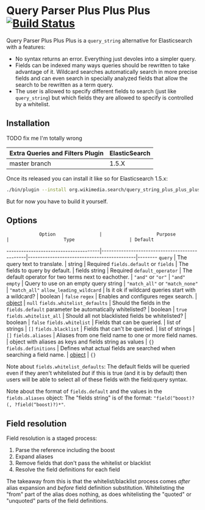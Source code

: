Query Parser Plus Plus Plus [![Build Status](https://integration.wikimedia.org/ci/buildStatus/icon?job=search-query_string_plus_plus_plus)](https://integration.wikimedia.org/ci/job/search-query_string_plus_plus_plus)
===========================

Query Parser Plus Plus Plus is a ```query_string``` alternative for
Elasticsearch with a features:
* No syntax returns an error. Everything just devoles into a simpler query.
* Fields can be indexed many ways queries should be rewritten to take advantage
of it. Wildcard searches automatically search in more precise fields and can
even search in specially analyzed fields that allow the search to be rewritten
as a term query.
* The user is allowed to specify different fields to search (just like
```query_string```) but which fields they are allowed to specify is controlled
by a whitelist.

Installation
------------

TODO fix me I'm totally wrong

| Extra Queries and Filters Plugin |  ElasticSearch  |
|----------------------------------|-----------------|
| master branch                    | 1.5.X           |


Once its released you can install it like so for Elasticsearch 1.5.x:
```bash
./bin/plugin --install org.wikimedia.search/query_string_plus_plus_plus/0.0.1
```
But for now you have to build it yourself.

Options
-------
                Option                |                    Purpose                    |                    Type                    | Default
--------------------------------------|-----------------------------------------------|--------------------------------------------|--------
```query```                           | The query text to translate.                  | string                                     | Required
```fields.default``` or ```fields```  | The fields to query by default.               | fields string                              | Required
```default_operator```                | The default operator for two terms next to eachother. | ```"and"``` or ```"or"```          | ```"and"```
```empty```                           | Query to use on an empty query string         | ```"match_all"``` or ```"match_none"```    | ```"match_all"```
```allow_leading_wildcard```          | Is it ok if wildcard queries start with a wildcard? | boolean                              | ```false```
```regex```                           | Enables and configures regex search.          | [object](docs/format_regex.md)             | ```null```
```fields.whitelist_defaults```       | Should the fields in the ```fields.default``` parameter be automatically whitelisted? | boolean | ```true```
```fields.whitelist_all```            | Should all not blacklisted fields be whitelisted? | boolean                                | ```false```
```fields.whitelist```                | Fields that can be queried.                   | list of strings                            | ```[]```
```fields.blacklist```                | Fields that can't be queried.                 | list of strings                            | ```[]```
```fields.aliases```                  | Aliases from one field name to one or more field names. | object with aliases as keys and fields string as values | ```{}```
```fields.definitions```              | Defines what actual fields are searched when searching a field name. | [object](docs/format_definitions.md) | ```{}```


Note about ```fields.whitelist_defaults```: The default fields will be queried
even if they aren't whitelisted _but_ if this is true (and it is by default)
then users will be able to select all of these fields with the field:query
syntax.

Note about the format of ```fields.default``` and the values in the
```fields.aliases``` object: The "fields string" is of the format:
```"field(^boost)?(, ?field(^boost)?)*"```.

Field resolution
----------------
Field resolution is a staged process:
1. Parse the reference including the boost
2. Expand aliases
3. Remove fields that don't pass the whitelist or blacklist
4. Resolve the field definitions for each field

The takeaway from this is that the whitelist/blacklist process comes _after_
alias expansion and _before_ field definition substitution. Whitelisting the
"from" part of the alias does nothing, as does whitelisting the "quoted" or
"unquoted" parts of the field definitions.
